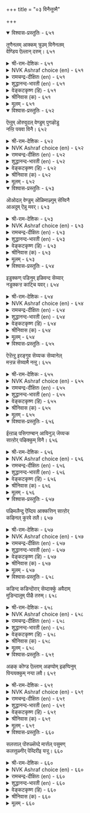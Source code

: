 +++
title = "०३ विनैत्तूय्मै"

+++


<details open><summary>विश्वास-प्रस्तुतिः - ६५१</summary>

तुणैनलम् आक्कम् त्रुउम् विनैनलम्  
वेण्डिय ऎल्लान् दरुम्।       ६५१
</details>

<details><summary>श्री-राम-देशिकः - ६५१</summary>

अधिकारः ६६. क्रियाशुद्धि  
समीचीनेन साह्येन सम्पत् केवलमाप्यते ।  
यदि कर्म भवेत् सुष्ठु सर्वं तेन हि सिद्ध्यति ॥ ६५१॥
</details>

<details><summary>NVK Ashraf choice (en) - ६५१</summary>

०६५१
Good alliance brings success;
And good deeds all one needs. *
(M.S. Poornalingam Pillai), (P.S. Sundaram)
</details>

<details><summary>रामचन्द्र-दीक्षितः (en) - ६५१</summary>

651\. tuṇai nalam ākkam tarūum; viṉai nalam  
vēṇṭiya ellām tarum.

651\. A man’s friends bring prosperity to him; but his good acts fetch him his wish.  
</details>

<details><summary>शुद्धानन्द-भारती (en) - ६५१</summary>

1\. துணைநலம் ஆக்கம் தரூஉம் வினைநலம்  
வேண்டிய எல்லாம் தரும்.  
Friendship brings gain; but action pure  
Does every good thing we desire.        651  
</details>

<details><summary>वेङ्कटकृष्ण (हि) - ६५१</summary>

651
साथी की परिशुद्धता, दे देती है प्रेय ।  
कर्मों की परिशुद्धता, देती है सब श्रेय ॥
</details>

<details><summary>श्रीनिवास (क) - ६५१</summary>

651. योग्यवाद नॆरवु सिरियन्नु मात्र तरुत्तदॆ; उत्तम कार्यवु बयसिद ऎल्लवन्नू नीडुवुदु.

</details>

<details><summary>मूलम् - ६५१</summary>

तुणैनलम् आक्कम् त्रुउम् विनैनलम्  
वेण्डिय ऎल्लान् दरुम्।       ६५१
</details>

<details open><summary>विश्वास-प्रस्तुतिः - ६५२</summary>

ऎऩ्ऱुम् ऒरुवुदल् वेण्डुम् पुगऴॊडु  
नऩ्ऱि पयवा विनै।       ६५२
</details>

<details><summary>श्री-राम-देशिकः - ६५२</summary>

इह कीर्तिः परे पुण्यं न सिद्धयेद्येन कर्मणा ।  
सर्वदा तन्न कर्तव्यं मन्त्रिणा भूतिमिच्छता ॥ ६५२॥
</details>

<details><summary>NVK Ashraf choice (en) - ६५२</summary>

०६५२
Avoid always deeds that do not lead to
Lasting good and fame. *
(P.S. Sundaram)
</details>

<details><summary>रामचन्द्र-दीक्षितः (en) - ६५२</summary>

652\. eṉṟum oruvutal vēṇṭum-pukaḻoṭu  
naṉṟi payavā viṉai.

652\. That deed must always be discarded which does not promote virtue and produce fame.  
</details>

<details><summary>शुद्धानन्द-भारती (en) - ६५२</summary>

2\. என்றும் ஒருவுதல் வேண்டும் புகழொடு  
நன்றி பயவா வினை.  
Eschew always acts that do not  
Bring good nor glory on their part.        652  
</details>

<details><summary>वेङ्कटकृष्ण (हि) - ६५२</summary>

652
सदा त्यागना चाहिये, जो हैं ऐसे कर्म ।  
कीर्ति-लाभ के साथ जो, देते हैं नहिं धर्म ॥
</details>

<details><summary>श्रीनिवास (क) - ६५२</summary>

652. अरसनिगॆ, बयसदक्क कीर्तियॊन्दिगॆ, उत्तम फलवन्नु नीडद कार्यवन्नु (मन्त्रियादवनु) ऎन्दॆन्दिगू त्यजिसबेकु.

</details>

<details><summary>मूलम् - ६५२</summary>

ऎऩ्ऱुम् ऒरुवुदल् वेण्डुम् पुगऴॊडु  
नऩ्ऱि पयवा विनै।       ६५२
</details>

<details open><summary>विश्वास-प्रस्तुतिः - ६५३</summary>

ऒओदल् वेण्डुम् ऒळिमाऴ्गुम् सॆय्विनै  
आअदुम् ऎन्नु मवर्।       ६५३
</details>

<details><summary>श्री-राम-देशिकः - ६५३</summary>

उपर्युपर्यात्मवृद्धिकाङ्क्षायां यत्नमास्थितैः ।  
त्यज्यतां तादृशं कार्यं यद्गौखविधातकम् ॥ ६५३॥
</details>

<details><summary>NVK Ashraf choice (en) - ६५३</summary>

०६५३
Those who seek greatness must avoid
What will stain their name.
(P.S. Sundaram)
</details>

<details><summary>रामचन्द्र-दीक्षितः (en) - ६५३</summary>

653\. ōotal vēṇṭum, oḷi māḻkum ceyviṉai-  
‘āatum!’ eṉṉumavar.

653\. Those who wish to become great must always avoid deeds which darken the lustre of their reputation.  
</details>

<details><summary>शुद्धानन्द-भारती (en) - ६५३</summary>

3\. ஓஒதல் வேண்டும் ஒளிமாழ்கும் செய்வினை  
ஆஅதும் என்னு மவர்.  
Those in the world desire for fame  
Should shun the deed that dims their name.        653  
</details>

<details><summary>वेङ्कटकृष्ण (हि) - ६५३</summary>

653
‘उन्नति करनी चाहिये’, यों जिनको हो राग ।  
निज गौरव को हानिकर, करें कर्म वे त्याग ॥
</details>

<details><summary>श्रीनिवास (क) - ६५३</summary>

653. तावु मेलॆ मेलॆ एरबेकु ऎन्नुववरु, तम्म कीर्तिगॆ कळङ्कवाद कलसगळिन्द दूरविरबेकु.

</details>

<details><summary>मूलम् - ६५३</summary>

ऒओदल् वेण्डुम् ऒळिमाऴ्गुम् सॆय्विनै  
आअदुम् ऎन्नु मवर्।       ६५३
</details>

<details open><summary>विश्वास-प्रस्तुतिः - ६५४</summary>

इडुक्कण् पडिनुम् इळिवन्द सॆय्यार्  
नडुक्कऱ्ऱ काट्चि यवर्।       ६५४
</details>

<details><summary>श्री-राम-देशिकः - ६५४</summary>

प्राप्तोऽपि व्यसने तस्य निर्मूलनकृतेऽपि वा ।  
निन्द्यं कार्यं न कुर्वन्ति विशुद्धमतयो जनाः ॥ ६५४॥
</details>

<details><summary>NVK Ashraf choice (en) - ६५४</summary>

०६५४
Men of clear understanding
Will not do mean acts even in distress.
(N.V.K. Ashraf), (P.S. Sundaram)
</details>

<details><summary>रामचन्द्र-दीक्षितः (en) - ६५४</summary>

654\. iṭukkaṇ paṭiṉum, iḷivanta ceyyār-  
naṭukku aṟṟa kāṭciyavar.

654\. Even adversity does not prompt men of unswerving purity to do mean things.  
</details>

<details><summary>शुद्धानन्द-भारती (en) - ६५४</summary>

4\. இடுக்கண் படினும் இளிவந்த செய்யார்  
நடுக்கற்ற காட்சி யவர்.  
Though perils press the faultless wise  
Shun deeds of mean, shameful device.        654  
</details>

<details><summary>वेङ्कटकृष्ण (हि) - ६५४</summary>

654
यद्यपि संकट-ग्रस्त हों, जिनका निश्चल ज्ञान ।  
निंद्य कर्म फिर भी सुधी, नहीं करेंगे जान ॥
</details>

<details><summary>श्रीनिवास (क) - ६५४</summary>

654. समदर्शियाद दृष्टियुळ्ळवरु तावु सङ्कटदल्लि सिलुकिदरू कीळ्तरद कॆलसगळल्लि तॊडगुवुदिल्ल.

</details>

<details><summary>मूलम् - ६५४</summary>

इडुक्कण् पडिनुम् इळिवन्द सॆय्यार्  
नडुक्कऱ्ऱ काट्चि यवर्।       ६५४
</details>

<details open><summary>विश्वास-प्रस्तुतिः - ६५५</summary>

ऎऱ्ऱॆऩ्ऱु इरङ्गुव सॆय्यऱ्क सॆय्वानेल्  
मऱ्ऱन्न सॆय्यामै नऩ्ऱु।       ६५५
</details>

<details><summary>श्री-राम-देशिकः - ६५५</summary>

पश्चात्तापकरं कार्यं न कुर्वीत कदाचन ।  
प्रमादेन कृते चापि पश्चातापमतिं त्यज ॥ ६५५॥
</details>

<details><summary>NVK Ashraf choice (en) - ६५५</summary>

०६५५
Do not do what you will regret; and if you do,
Better not repeat the same.
(P.S. Sundaram), (N.V.K. Ashraf)
</details>

<details><summary>रामचन्द्र-दीक्षितः (en) - ६५५</summary>

655\. 'eṟṟu!' eṉṟu iraṅkuva ceyyaṟka; ceyvāṉēl,  
maṟṟu aṉṉa ceyyāmai naṉṟu.

655\. Desist from deeds which you may regret later; but if you once happen to do such a deed, repeat it not.  
</details>

<details><summary>शुद्धानन्द-भारती (en) - ६५५</summary>

5\. எற்றென்று இரங்குவ செய்யற்க செய்வானேல்  
மற்றன்ன செய்யாமை நன்று.  
Do not wrong act and grieve, "Alas"  
If done, do not repeat it twice.        655  
</details>

<details><summary>वेङ्कटकृष्ण (हि) - ६५५</summary>

655
जिससे पश्चात्ताप हो, करो न ऐसा कार्य ।  
अगर किया तो फिर भला, ना कर ऐसा कार्य ॥
</details>

<details><summary>श्रीनिवास (क) - ६५५</summary>

655. 'एनु ऎन्थ कॆलस माडिदॆ!' ऎन्दु नन्तर आलोचिसि दुःखिसुव कार्यवन्नु माडदिरलि; ऒन्दुवेळॆ तप्पि माडिदरू
मत्तॆ अदु पुनरावर्तियागदिरुवुदु ऒळ्ळॆयदु.

</details>

<details><summary>मूलम् - ६५५</summary>

ऎऱ्ऱॆऩ्ऱु इरङ्गुव सॆय्यऱ्क सॆय्वानेल्  
मऱ्ऱन्न सॆय्यामै नऩ्ऱु।       ६५५
</details>

<details open><summary>विश्वास-प्रस्तुतिः - ६५६</summary>

ईऩ्ऱाळ् पसिगाण्बान् आयिनुञ् जॆय्यऱ्क  
साऩ्ऱोर् पऴिक्कुम् विनै।       ६५६
</details>

<details><summary>श्री-राम-देशिकः - ६५६</summary>

मातुर्बुभुक्षाशमनसङ्कटेऽपि समागते ।  
सद्भिर्विगर्हितं वर्ज्यं कार्यं न हि समाचरेत् ॥ ६५६॥
</details>

<details><summary>NVK Ashraf choice (en) - ६५६</summary>

०६५६
Do not do what the wise condemn
Even to save your starving mother.
(P.S. Sundaram)
</details>

<details><summary>रामचन्द्र-दीक्षितः (en) - ६५६</summary>

656\. īṉṟāḷ paci kāṇpāṉ āyiṉum, ceyyaṟka  
cāṉṟōr paḻikkum viṉai.

656\. Though you find your mother starving, do not do anything which will be condemned by the great.  
</details>

<details><summary>शुद्धानन्द-भारती (en) - ६५६</summary>

6\. ஈன்றான் பசிகாண்பான் ஆயினுஞ் செய்யற்க  
சான்றோர் பழிக்கும் வினை.  
Though she who begot thee hungers  
Shun acts denounced by ancient seers.        656  
</details>

<details><summary>वेङ्कटकृष्ण (हि) - ६५६</summary>

656
जननी को भूखी सही, यद्यपि देखा जाय ।  
सज्जन-निन्दित कार्य को, तो भी किया न जाय ॥
</details>

<details><summary>श्रीनिवास (क) - ६५६</summary>

656. हॆत्त तायि हसिविन्द नरळुव समयदल्लू तिळिदवरु निन्दिसुवन्थ (हीन) कॆलसवन्नु माडबारदु.

</details>

<details><summary>मूलम् - ६५६</summary>

ईऩ्ऱाळ् पसिगाण्बान् आयिनुञ् जॆय्यऱ्क  
साऩ्ऱोर् पऴिक्कुम् विनै।       ६५६
</details>

<details open><summary>विश्वास-प्रस्तुतिः - ६५७</summary>

पऴिमलैन्दु ऎय्दिय आक्कत्तिन् साऩ्ऱोर्  
कऴिनल् कुरवे तलै।       ६५७
</details>

<details><summary>श्री-राम-देशिकः - ६५७</summary>

विधाय निन्दितं कार्यं सापवादं धनार्जनात् ।  
विर्दुष्टकर्मजनितदारिद्र्यं हि सतां वरम् ॥ ६५७॥
</details>

<details><summary>NVK Ashraf choice (en) - ६५७</summary>

०६५७
Better the pinching poverty of the wise
Than the pile of wealth hoarded by vice.
( Shuddhananda Bharatiar), (P.S. Sundaram)
</details>

<details><summary>रामचन्द्र-दीक्षितः (en) - ६५७</summary>

657\. paḻi malaintu eytiya ākkattiṉ, cāṉṟōr  
kaḻi nalkuravē talai.

657\. Better the poverty adopted by the great than the wealth resulting from sin.  
</details>

<details><summary>शुद्धानन्द-भारती (en) - ६५७</summary>

7\. பழிமலைந்து எய்திய ஆக்கத்தின் சான்றோர்  
கழிநல் குரவே தலை.  
Pinching poverty of the wise  
Is more than wealth hoarded by Vice.        657  
</details>

<details><summary>वेङ्कटकृष्ण (हि) - ६५७</summary>

657
दोष वहन कर प्राप्त जो, सज्जन को ऐश्वर्य ।  
उससे अति दारिद्रय ही, सहना उसको वर्य ॥
</details>

<details><summary>श्रीनिवास (क) - ६५७</summary>

657. निन्दॆयन्नु धरिसि (कीळु कॆलसमाडि) सम्पादिसिद ऐश्वर्यक्किन्त, विचारवन्तर कडु बडतनवे लेसु.

</details>

<details><summary>मूलम् - ६५७</summary>

पऴिमलैन्दु ऎय्दिय आक्कत्तिन् साऩ्ऱोर्  
कऴिनल् कुरवे तलै।       ६५७
</details>

<details open><summary>विश्वास-प्रस्तुतिः - ६५८</summary>

कडिन्द कडिन्दॊरार् सॆय्दार्क्कु अवैदाम्  
मुडिन्दालुम् पीऴै तरुम्।       ६५८
</details>

<details><summary>श्री-राम-देशिकः - ६५८</summary>

न कुर्यान्निन्दितं कर्म तत् प्रमादात् क्रियेत् चेत् ।  
कार्यवसानवेलायां दुःखमेव भवेत् ततः ॥ ६५८॥
</details>

<details><summary>NVK Ashraf choice (en) - ६५८</summary>

०६५८
Ends achieved without any regard to the means
Will bring grief॥
(N.V.K. Ashraf)
</details>

<details><summary>रामचन्द्र-दीक्षितः (en) - ६५८</summary>

658\. kaṭinta kaṭintu orār ceytārkku avaitām  
muṭintālum, pīḻai tarum.

658\. Those who do knowingly forbidden things will suffer in the end, although they may succeed in doing them.  
</details>

<details><summary>शुद्धानन्द-भारती (en) - ६५८</summary>

8\. கடிந்த கடிந்தொரார் செய்தார்க்கு அவைதாம்  
முடிந்தாலும் பீழை தரும்.  
Those who dare a forbidden deed  
Suffer troubles though they succeed.        658  
</details>

<details><summary>वेङ्कटकृष्ण (हि) - ६५८</summary>

658
वर्ज किये बिन वर्ज्य सब, जो करता दुष्कर्म ।  
कार्य-पूर्ति ही क्यों न हो, पीड़ा दें वे कर्म ॥
</details>

<details><summary>श्रीनिवास (क) - ६५८</summary>

658. (दॊड्डवरु) माडकूडदॆन्दु निषेधिसिद कॆलसगळन्नु माडिदवरिगॆ आ कॆलस नॆरवेरिदरू अवु कष्टगळन्ने तरुत्तवॆ.

</details>

<details><summary>मूलम् - ६५८</summary>

कडिन्द कडिन्दॊरार् सॆय्दार्क्कु अवैदाम्  
मुडिन्दालुम् पीऴै तरुम्।       ६५८
</details>

<details open><summary>विश्वास-प्रस्तुतिः - ६५९</summary>

अऴक् कॊण्ड ऎल्लाम् अऴप्पोम् इऴप्पिनुम्  
पिऱ्पयक्कुम् नऱ्पा लवै।       ६५९
</details>

<details><summary>श्री-राम-देशिकः - ६५९</summary>

परहिंसाबलाल्लब्धं वित्तं मुञ्चेत् तमाश्रितम् ।  
क्रमप्राप्तधनं नष्टमप्यन्ते मुदमर्पयेत् ॥ ६५९॥
</details>

<details><summary>NVK Ashraf choice (en) - ६५९</summary>

०६५९
What's gained with other's tears will go in tears;
What's won fair, though lost, will surge again. *
(P.S. Sundaram), (K.R. Srinivasa Iyengar)
</details>

<details><summary>रामचन्द्र-दीक्षितः (en) - ६५९</summary>

659\. aḻak koṇṭa ellām aḻap pōm; iḻappiṉum,  
piṟpayakkum, naṟpālavai.

659\. What is secured by causing tears to others will be lost with tears. But good deeds will result in good later.  
</details>

<details><summary>शुद्धानन्द-भारती (en) - ६५९</summary>

9\. அழக்கொண்ட எல்லாம் அழப்போம் இழப்பினும்  
பிற்பயக்கும் நற்பா லவை.  
Gains from weeping, weeping go  
Though lost, from good deeds blessings flow.        659  
</details>

<details><summary>वेङ्कटकृष्ण (हि) - ६५९</summary>

659
रुला अन्य को प्राप्त सब, रुला उसे वह जाय ।  
खो कर भी सत्संपदा, पीछे फल दे जाय ॥
</details>

<details><summary>श्रीनिवास (क) - ६५९</summary>

659. इतररन्नु दुःखक्कीडुमाडि सम्पादिसिद सिरियॆल्लवू पडॆदवनन्नु दुःखक्कीडुमाडि, नाशवागि बिडुवुदु. ऒळ्ळॆय
हादियल्लि पडॆद सिरि मॊदलु नष्टवादरू नन्तर फल प्राप्तियागुवुदु.

</details>

<details><summary>मूलम् - ६५९</summary>

अऴक् कॊण्ड ऎल्लाम् अऴप्पोम् इऴप्पिनुम्  
पिऱ्पयक्कुम् नऱ्पा लवै।       ६५९
</details>

<details open><summary>विश्वास-प्रस्तुतिः - ६६०</summary>

सलत्ताल् पॊरुळ्सॆय्दे मार्त्तल् पसुमण्  
कलत्तुळ्नीर् पॆय्दिरीइ यऱ्ऱु।       ६६०
</details>

<details><summary>श्री-राम-देशिकः - ६६०</summary>

वञ्चनामार्गसंप्राप्तवित्तरक्षणकर्म तु ।  
अपक्कामघटक्षिप्तजलरक्षणवद्भवेत् ॥ ६६०॥
</details>

<details><summary>NVK Ashraf choice (en) - ६६०</summary>

०६६०
Stocking ill-got wealth is like storing
Water in an unbaked pot. *
(P.S. Sundaram), (K.R. Srinivasa Iyengar)
</details>

<details><summary>रामचन्द्र-दीक्षितः (en) - ६६०</summary>

660\. calattāl poruḷ ceytu ēmākkal-pacu maṇ-  
kalattuḷ nīr peytu, irīiyaṟṟu.

660\. A minister who promotes his king’s resources by fraud is like one who tries to store up water in a pot of unburnt clay.  
</details>

<details><summary>शुद्धानन्द-भारती (en) - ६६०</summary>

10\. சலத்தால் பொருள்செய்தே மார்த்தல் பசுமட்  
கலத்துள்நீர் பெய்திரீஇ யற்று  
The wealth gathered in guilty ways  
Is water poured in wet clay vase.        660  
</details>

<details><summary>वेङ्कटकृष्ण (हि) - ६६०</summary>

660
छल से धन को जोड़ कर, रखने की तदबीर ।  
कच्चे मिट्टी कलश में, भर रखना ज्यों नीर ॥
</details>

<details><summary>श्रीनिवास (क) - ६६०</summary>

660. वञ्चनॆय मार्गदल्लि सिरियन्नु सेरिसि कापाडुवुदु, हसि मण्णिन मडकॆयल्लि नीरन्नु हॊय्दु इरिसिदन्तॆ.
</details>

<details><summary>मूलम् - ६६०</summary>

सलत्ताल् पॊरुळ्सॆय्दे मार्त्तल् पसुमण्  
कलत्तुळ्नीर् पॆय्दिरीइ यऱ्ऱु।       ६६०
</details>
